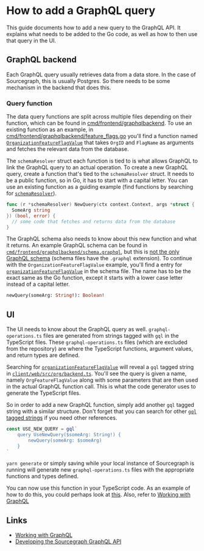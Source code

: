 # How to add a GraphQL query

This guide documents how to add a new query to the GraphQL API. It explains what needs to be added to the Go code, as well as how to then use that query in the UI.

## GraphQL backend

Each GraphQL query usually retrieves data from a data store. In the case of Sourcegraph, this is usually Postgres. So there needs to be some mechanism in the backend that does this.

### Query function

The data query functions are split across multiple files depending on their function, which can be found in [cmd/frontend/graphqlbackend](https://sourcegraph.com/github.com/sourcegraph/sourcegraph/-/tree/cmd/frontend/graphqlbackend). To use an existing function as an example, in [cmd/frontend/graphqlbackend/feature_flags.go](https://sourcegraph.com/github.com/sourcegraph/sourcegraph/-/blob/cmd/frontend/graphqlbackend/feature_flags.go) you'll find a function named [`OrganizationFeatureFlagValue`](https://sourcegraph.com/search?q=context:global+repo:%5Egithub%5C.com/sourcegraph/sourcegraph%24+file:%5Ecmd/frontend/graphqlbackend/feature_flags%5C.go+OrganizationFeatureFlagValue&patternType=literal) that takes `OrgID` and `FlagName` as arguments and fetches the relevant data from the database.

The `schemaResolver` struct each function is tied to is what allows GraphQL to link the GraphQL query to an actual operation. To create a new GraphQL query, create a function that's tied to the `schemaResolver` struct. It needs to be a public function, so in Go, it has to start with a capital letter. You can use an existing function as a guiding example (find functions by searching for [`schemaResolver`](https://sourcegraph.com/search?q=context:global+repo:github.com/sourcegraph/sourcegraph+schemaResolver&patternType=literal&case=yes)).

```go
func (r *schemaResolver) NewQuery(ctx context.Context, args *struct {
  SomeArg string
}) (bool, error) {
  // some code that fetches and returns data from the database
}
```

The GraphQL schema also needs to know about this new function and what it returns. An example GraphQL schema can be found in [`cmd/frontend/graphqlbackend/schema.graphql`](https://sourcegraph.com/github.com/sourcegraph/sourcegraph/-/blob/cmd/frontend/graphqlbackend/schema.graphql), but this is [not the only GraphQL schema](https://sourcegraph.com/search?q=context:global+repo:%5Egithub%5C.com/sourcegraph/sourcegraph%24+file:.*%5C.graphql&patternType=literal) (schema files have the `.graphql` extension). To continue with the `OrganizationFeatureFlagValue` example, you'll find a entry for [`organizationFeatureFlagValue`](https://sourcegraph.com/search?q=context:global+repo:%5Egithub%5C.com/sourcegraph/sourcegraph%24+file:%5Ecmd/frontend/graphqlbackend/schema%5C.graphql+organizationFeatureFlagValue&patternType=literal) in the schema file. The name has to be the exact same as the Go function, except it starts with a lower case letter instead of a capital letter.

```graphql
newQuery(someArg: String!): Boolean!
```

## UI

The UI needs to know about the GraphQL query as well. `graphql-operations.ts` files are generated from strings tagged with `gql` in the TypeScript files. These `graphql-operations.ts` files (which are excluded from the repository) are where the TypeScript functions, argument values, and return types are defined.

Searching for [`organizationFeatureFlagValue`](https://sourcegraph.com/search?q=context:global+repo:%5Egithub%5C.com/sourcegraph/sourcegraph%24+file:%5Eclient/web/src/org/backend%5C.ts+organizationFeatureFlagValue&patternType=literal) will reveal a `gql` tagged string in [`client/web/src/org/backend.ts`](https://sourcegraph.com/github.com/sourcegraph/sourcegraph/-/blob/client/web/src/org/backend.ts). You'll see the query is given a name, namely `OrgFeatureFlagValue` along with some parameters that are then used in the actual GraphQL function call. This is what the code generator uses to generate the TypeScript files.

So in order to add a new GraphQL function, simply add another `gql` tagged string with a similar structure. Don't forget that you can search for other [`gql` tagged strings](https://sourcegraph.com/search?q=context:global+repo:%5Egithub%5C.com/sourcegraph/sourcegraph%24+file:%5E*%5C.ts+gql%60&patternType=literal) if you need other references.

```ts
const USE_NEW_QUERY = gql`
    query UseNewQuery($someArg: String!) {
        newQuery(someArg: $someArg)
    }
`
```

`yarn generate` or simply saving while your local instance of Sourcegraph is running will generate new `graphql-operations.ts` files with the appropriate functions and types defined.

You can now use this function in your TypeScript code. As an example of how to do this, you could perhaps look at [this](https://sourcegraph.com/search?q=context:global+repo:%5Egithub%5C.com/sourcegraph/sourcegraph%24+file:%5Eclient/web/src/user/settings/codeHosts/UserAddCodeHostsPage%5C.tsx+GET_ORG_FEATURE_FLAG_VALUE&patternType=literal). Also, refer to [Working with GraphQL](../background-information/web/graphql.md)

## Links

- [Working with GraphQL](../background-information/web/graphql.md)
- [Developing the Sourcegraph GraphQL API](../background-information/graphql_api.md)
